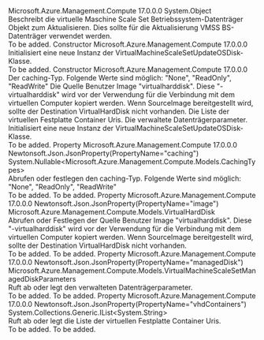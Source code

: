 <Type Name="VirtualMachineScaleSetUpdateOSDisk" FullName="Microsoft.Azure.Management.Compute.Models.VirtualMachineScaleSetUpdateOSDisk">
  <TypeSignature Language="C#" Value="public class VirtualMachineScaleSetUpdateOSDisk" />
  <TypeSignature Language="ILAsm" Value=".class public auto ansi beforefieldinit VirtualMachineScaleSetUpdateOSDisk extends System.Object" />
  <TypeSignature Language="DocId" Value="T:Microsoft.Azure.Management.Compute.Models.VirtualMachineScaleSetUpdateOSDisk" />
  <TypeSignature Language="VB.NET" Value="Public Class VirtualMachineScaleSetUpdateOSDisk" />
  <TypeSignature Language="F#" Value="type VirtualMachineScaleSetUpdateOSDisk = class" />
  <AssemblyInfo>
    <AssemblyName>Microsoft.Azure.Management.Compute</AssemblyName>
    <AssemblyVersion>17.0.0.0</AssemblyVersion>
  </AssemblyInfo>
  <Base>
    <BaseTypeName>System.Object</BaseTypeName>
  </Base>
  <Interfaces />
  <Docs>
    <summary>
            Beschreibt die virtuelle Maschine Scale Set Betriebssystem-Datenträger Objekt zum Aktualisieren. Dies sollte für die Aktualisierung VMSS BS-Datenträger verwendet werden.
            </summary>
    <remarks>To be added.</remarks>
  </Docs>
  <Members>
    <Member MemberName=".ctor">
      <MemberSignature Language="C#" Value="public VirtualMachineScaleSetUpdateOSDisk ();" />
      <MemberSignature Language="ILAsm" Value=".method public hidebysig specialname rtspecialname instance void .ctor() cil managed" />
      <MemberSignature Language="DocId" Value="M:Microsoft.Azure.Management.Compute.Models.VirtualMachineScaleSetUpdateOSDisk.#ctor" />
      <MemberSignature Language="VB.NET" Value="Public Sub New ()" />
      <MemberType>Constructor</MemberType>
      <AssemblyInfo>
        <AssemblyName>Microsoft.Azure.Management.Compute</AssemblyName>
        <AssemblyVersion>17.0.0.0</AssemblyVersion>
      </AssemblyInfo>
      <Parameters />
      <Docs>
        <summary>
            Initialisiert eine neue Instanz der VirtualMachineScaleSetUpdateOSDisk-Klasse.
            </summary>
        <remarks>To be added.</remarks>
      </Docs>
    </Member>
    <Member MemberName=".ctor">
      <MemberSignature Language="C#" Value="public VirtualMachineScaleSetUpdateOSDisk (Nullable&lt;Microsoft.Azure.Management.Compute.Models.CachingTypes&gt; caching = null, Microsoft.Azure.Management.Compute.Models.VirtualHardDisk image = null, System.Collections.Generic.IList&lt;string&gt; vhdContainers = null, Microsoft.Azure.Management.Compute.Models.VirtualMachineScaleSetManagedDiskParameters managedDisk = null);" />
      <MemberSignature Language="ILAsm" Value=".method public hidebysig specialname rtspecialname instance void .ctor(valuetype System.Nullable`1&lt;valuetype Microsoft.Azure.Management.Compute.Models.CachingTypes&gt; caching, class Microsoft.Azure.Management.Compute.Models.VirtualHardDisk image, class System.Collections.Generic.IList`1&lt;string&gt; vhdContainers, class Microsoft.Azure.Management.Compute.Models.VirtualMachineScaleSetManagedDiskParameters managedDisk) cil managed" />
      <MemberSignature Language="DocId" Value="M:Microsoft.Azure.Management.Compute.Models.VirtualMachineScaleSetUpdateOSDisk.#ctor(System.Nullable{Microsoft.Azure.Management.Compute.Models.CachingTypes},Microsoft.Azure.Management.Compute.Models.VirtualHardDisk,System.Collections.Generic.IList{System.String},Microsoft.Azure.Management.Compute.Models.VirtualMachineScaleSetManagedDiskParameters)" />
      <MemberSignature Language="VB.NET" Value="Public Sub New (Optional caching As Nullable(Of CachingTypes) = null, Optional image As VirtualHardDisk = null, Optional vhdContainers As IList(Of String) = null, Optional managedDisk As VirtualMachineScaleSetManagedDiskParameters = null)" />
      <MemberSignature Language="F#" Value="new Microsoft.Azure.Management.Compute.Models.VirtualMachineScaleSetUpdateOSDisk : Nullable&lt;Microsoft.Azure.Management.Compute.Models.CachingTypes&gt; * Microsoft.Azure.Management.Compute.Models.VirtualHardDisk * System.Collections.Generic.IList&lt;string&gt; * Microsoft.Azure.Management.Compute.Models.VirtualMachineScaleSetManagedDiskParameters -&gt; Microsoft.Azure.Management.Compute.Models.VirtualMachineScaleSetUpdateOSDisk" Usage="new Microsoft.Azure.Management.Compute.Models.VirtualMachineScaleSetUpdateOSDisk (caching, image, vhdContainers, managedDisk)" />
      <MemberType>Constructor</MemberType>
      <AssemblyInfo>
        <AssemblyName>Microsoft.Azure.Management.Compute</AssemblyName>
        <AssemblyVersion>17.0.0.0</AssemblyVersion>
      </AssemblyInfo>
      <Parameters>
        <Parameter Name="caching" Type="System.Nullable&lt;Microsoft.Azure.Management.Compute.Models.CachingTypes&gt;" />
        <Parameter Name="image" Type="Microsoft.Azure.Management.Compute.Models.VirtualHardDisk" />
        <Parameter Name="vhdContainers" Type="System.Collections.Generic.IList&lt;System.String&gt;" />
        <Parameter Name="managedDisk" Type="Microsoft.Azure.Management.Compute.Models.VirtualMachineScaleSetManagedDiskParameters" />
      </Parameters>
      <Docs>
        <param name="caching">Der caching-Typ. Folgende Werte sind möglich: "None", "ReadOnly", "ReadWrite"</param>
        <param name="image">Die Quelle Benutzer Image "virtualharddisk". Diese "-virtualharddisk" wird vor der Verwendung für die Verbindung mit dem virtuellen Computer kopiert werden. Wenn SourceImage bereitgestellt wird, sollte der Destination VirtualHardDisk nicht vorhanden.</param>
        <param name="vhdContainers">Die Liste der virtuellen Festplatte Container Uris.</param>
        <param name="managedDisk">Die verwaltete Datenträgerparameter.</param>
        <summary>
            Initialisiert eine neue Instanz der VirtualMachineScaleSetUpdateOSDisk-Klasse.
            </summary>
        <remarks>To be added.</remarks>
      </Docs>
    </Member>
    <Member MemberName="Caching">
      <MemberSignature Language="C#" Value="public Nullable&lt;Microsoft.Azure.Management.Compute.Models.CachingTypes&gt; Caching { get; set; }" />
      <MemberSignature Language="ILAsm" Value=".property instance valuetype System.Nullable`1&lt;valuetype Microsoft.Azure.Management.Compute.Models.CachingTypes&gt; Caching" />
      <MemberSignature Language="DocId" Value="P:Microsoft.Azure.Management.Compute.Models.VirtualMachineScaleSetUpdateOSDisk.Caching" />
      <MemberSignature Language="VB.NET" Value="Public Property Caching As Nullable(Of CachingTypes)" />
      <MemberSignature Language="F#" Value="member this.Caching : Nullable&lt;Microsoft.Azure.Management.Compute.Models.CachingTypes&gt; with get, set" Usage="Microsoft.Azure.Management.Compute.Models.VirtualMachineScaleSetUpdateOSDisk.Caching" />
      <MemberType>Property</MemberType>
      <AssemblyInfo>
        <AssemblyName>Microsoft.Azure.Management.Compute</AssemblyName>
        <AssemblyVersion>17.0.0.0</AssemblyVersion>
      </AssemblyInfo>
      <Attributes>
        <Attribute>
          <AttributeName>Newtonsoft.Json.JsonProperty(PropertyName="caching")</AttributeName>
        </Attribute>
      </Attributes>
      <ReturnValue>
        <ReturnType>System.Nullable&lt;Microsoft.Azure.Management.Compute.Models.CachingTypes&gt;</ReturnType>
      </ReturnValue>
      <Docs>
        <summary>
            Abrufen oder festlegen den caching-Typ. Folgende Werte sind möglich: "None", "ReadOnly", "ReadWrite"
            </summary>
        <value>To be added.</value>
        <remarks>To be added.</remarks>
      </Docs>
    </Member>
    <Member MemberName="Image">
      <MemberSignature Language="C#" Value="public Microsoft.Azure.Management.Compute.Models.VirtualHardDisk Image { get; set; }" />
      <MemberSignature Language="ILAsm" Value=".property instance class Microsoft.Azure.Management.Compute.Models.VirtualHardDisk Image" />
      <MemberSignature Language="DocId" Value="P:Microsoft.Azure.Management.Compute.Models.VirtualMachineScaleSetUpdateOSDisk.Image" />
      <MemberSignature Language="VB.NET" Value="Public Property Image As VirtualHardDisk" />
      <MemberSignature Language="F#" Value="member this.Image : Microsoft.Azure.Management.Compute.Models.VirtualHardDisk with get, set" Usage="Microsoft.Azure.Management.Compute.Models.VirtualMachineScaleSetUpdateOSDisk.Image" />
      <MemberType>Property</MemberType>
      <AssemblyInfo>
        <AssemblyName>Microsoft.Azure.Management.Compute</AssemblyName>
        <AssemblyVersion>17.0.0.0</AssemblyVersion>
      </AssemblyInfo>
      <Attributes>
        <Attribute>
          <AttributeName>Newtonsoft.Json.JsonProperty(PropertyName="image")</AttributeName>
        </Attribute>
      </Attributes>
      <ReturnValue>
        <ReturnType>Microsoft.Azure.Management.Compute.Models.VirtualHardDisk</ReturnType>
      </ReturnValue>
      <Docs>
        <summary>
            Abrufen oder Festlegen der Quelle Benutzer Image "virtualharddisk". Diese "-virtualharddisk" wird vor der Verwendung für die Verbindung mit dem virtuellen Computer kopiert werden. Wenn SourceImage bereitgestellt wird, sollte der Destination VirtualHardDisk nicht vorhanden.
            </summary>
        <value>To be added.</value>
        <remarks>To be added.</remarks>
      </Docs>
    </Member>
    <Member MemberName="ManagedDisk">
      <MemberSignature Language="C#" Value="public Microsoft.Azure.Management.Compute.Models.VirtualMachineScaleSetManagedDiskParameters ManagedDisk { get; set; }" />
      <MemberSignature Language="ILAsm" Value=".property instance class Microsoft.Azure.Management.Compute.Models.VirtualMachineScaleSetManagedDiskParameters ManagedDisk" />
      <MemberSignature Language="DocId" Value="P:Microsoft.Azure.Management.Compute.Models.VirtualMachineScaleSetUpdateOSDisk.ManagedDisk" />
      <MemberSignature Language="VB.NET" Value="Public Property ManagedDisk As VirtualMachineScaleSetManagedDiskParameters" />
      <MemberSignature Language="F#" Value="member this.ManagedDisk : Microsoft.Azure.Management.Compute.Models.VirtualMachineScaleSetManagedDiskParameters with get, set" Usage="Microsoft.Azure.Management.Compute.Models.VirtualMachineScaleSetUpdateOSDisk.ManagedDisk" />
      <MemberType>Property</MemberType>
      <AssemblyInfo>
        <AssemblyName>Microsoft.Azure.Management.Compute</AssemblyName>
        <AssemblyVersion>17.0.0.0</AssemblyVersion>
      </AssemblyInfo>
      <Attributes>
        <Attribute>
          <AttributeName>Newtonsoft.Json.JsonProperty(PropertyName="managedDisk")</AttributeName>
        </Attribute>
      </Attributes>
      <ReturnValue>
        <ReturnType>Microsoft.Azure.Management.Compute.Models.VirtualMachineScaleSetManagedDiskParameters</ReturnType>
      </ReturnValue>
      <Docs>
        <summary>
            Ruft ab oder legt den verwalteten Datenträgerparameter.
            </summary>
        <value>To be added.</value>
        <remarks>To be added.</remarks>
      </Docs>
    </Member>
    <Member MemberName="VhdContainers">
      <MemberSignature Language="C#" Value="public System.Collections.Generic.IList&lt;string&gt; VhdContainers { get; set; }" />
      <MemberSignature Language="ILAsm" Value=".property instance class System.Collections.Generic.IList`1&lt;string&gt; VhdContainers" />
      <MemberSignature Language="DocId" Value="P:Microsoft.Azure.Management.Compute.Models.VirtualMachineScaleSetUpdateOSDisk.VhdContainers" />
      <MemberSignature Language="VB.NET" Value="Public Property VhdContainers As IList(Of String)" />
      <MemberSignature Language="F#" Value="member this.VhdContainers : System.Collections.Generic.IList&lt;string&gt; with get, set" Usage="Microsoft.Azure.Management.Compute.Models.VirtualMachineScaleSetUpdateOSDisk.VhdContainers" />
      <MemberType>Property</MemberType>
      <AssemblyInfo>
        <AssemblyName>Microsoft.Azure.Management.Compute</AssemblyName>
        <AssemblyVersion>17.0.0.0</AssemblyVersion>
      </AssemblyInfo>
      <Attributes>
        <Attribute>
          <AttributeName>Newtonsoft.Json.JsonProperty(PropertyName="vhdContainers")</AttributeName>
        </Attribute>
      </Attributes>
      <ReturnValue>
        <ReturnType>System.Collections.Generic.IList&lt;System.String&gt;</ReturnType>
      </ReturnValue>
      <Docs>
        <summary>
            Ruft ab oder legt die Liste der virtuellen Festplatte Container Uris.
            </summary>
        <value>To be added.</value>
        <remarks>To be added.</remarks>
      </Docs>
    </Member>
  </Members>
</Type>